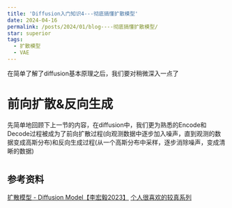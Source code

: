 ```yaml
---
title: 'Diffusion入门知识4---彻底搞懂扩散模型'
date: 2024-04-16
permalink: /posts/2024/01/blog----彻底搞懂扩散模型/
star: superior
tags:
  - 扩散模型
  - VAE
---
```


在简单了解了diffusion基本原理之后，我们要对稍微深入一点了

# 前向扩散&反向生成
先简单地回顾下上一节的内容，在diffusion中，我们更为熟悉的Encode和Decode过程被成为了前向扩散过程(向观测数据中逐步加入噪声，直到观测的数据变成高斯分布)和反向生成过程(从一个高斯分布中采样，逐步消除噪声，变成清晰的数据)

# 


## 参考资料

[扩散模型 - Diffusion Model【李宏毅2023】](https://www.bilibili.com/video/BV14c411J7f2/?spm_id_from=333.337.search-card.all.click&vd_source=32f9de072b771f1cd307ca15ecf84087)
[个人很喜欢的较真系列](https://www.bilibili.com/video/BV19H4y1G73r/?spm_id_from=333.337.search-card.all.click&vd_source=32f9de072b771f1cd307ca15ecf84087)
